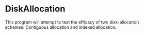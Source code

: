 # DiskAllocation
This program will attempt to test the efficacy of two disk-allocation schemes:  Contiguous allocation and indexed allocation. 

